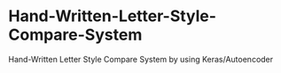 # Hand-Written-Letter-Style-Compare-System
Hand-Written Letter Style Compare System by using Keras/Autoencoder
